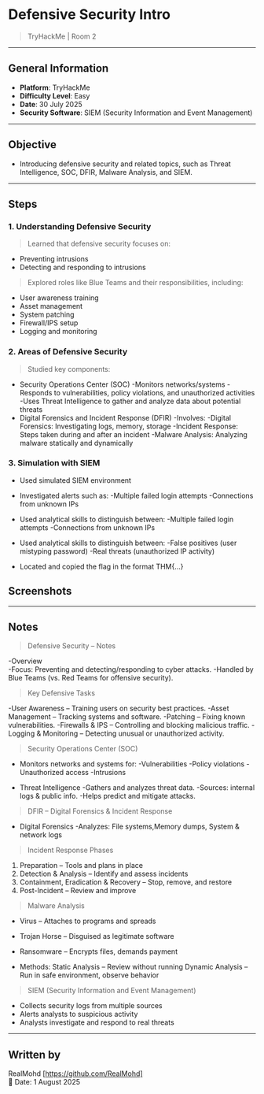 # Defensive Security Intro
>TryHackMe | Room 2

---

##  General Information
- **Platform**: TryHackMe
- **Difficulty Level**: Easy
- **Date**: 30 July 2025
- **Security Software**: SIEM (Security Information and Event Management)

---

## Objective
- Introducing defensive security and related topics, such as Threat Intelligence, SOC, DFIR, Malware Analysis, and SIEM.

---

## Steps

### 1. **Understanding Defensive Security** 
>Learned that defensive security focuses on:
- Preventing intrusions
- Detecting and responding to intrusions

>Explored roles like Blue Teams and their responsibilities, including:
- User awareness training
- Asset management
- System patching
- Firewall/IPS setup
- Logging and monitoring

### 2. **Areas of Defensive Security**
>Studied key components:
- Security Operations Center (SOC)
    -Monitors networks/systems
    -Responds to vulnerabilities, policy violations, and unauthorized activities
    -Uses Threat Intelligence to gather and analyze data about potential threats
- Digital Forensics and Incident Response (DFIR)
    -Involves:
        -Digital Forensics: Investigating logs, memory, storage
        -Incident Response: Steps taken during and after an incident
        -Malware Analysis: Analyzing malware statically and dynamically

### 3. **Simulation with SIEM**
- Used simulated SIEM environment 
- Investigated alerts such as:
    -Multiple failed login attempts
    -Connections from unknown IPs

- Used analytical skills to distinguish between:
    -Multiple failed login attempts
    -Connections from unknown IPs

- Used analytical skills to distinguish between:
    -False positives (user mistyping password)
    -Real threats (unauthorized IP activity)

- Located and copied the flag in the format THM{...}
## Screenshots 

---
## Notes
> Defensive Security – Notes

-Overview  
    -Focus: Preventing and detecting/responding to cyber attacks.
    -Handled by Blue Teams (vs. Red Teams for offensive security).

> Key Defensive Tasks

-User Awareness – Training users on security best practices.
-Asset Management – Tracking systems and software.
-Patching – Fixing known vulnerabilities.
-Firewalls & IPS – Controlling and blocking malicious traffic.
-Logging & Monitoring – Detecting unusual or unauthorized activity.

> Security Operations Center (SOC)

 - Monitors networks and systems for:
 -Vulnerabilities
 -Policy violations
 -Unauthorized access
 -Intrusions

- Threat Intelligence
    -Gathers and analyzes threat data.
    -Sources: internal logs & public info.
    -Helps predict and mitigate attacks.

> DFIR – Digital Forensics & Incident Response

- Digital Forensics
    -Analyzes: File systems,Memory dumps, System & network logs

> Incident Response Phases

1. Preparation – Tools and plans in place
2. Detection & Analysis – Identify and assess incidents
3. Containment, Eradication & Recovery – Stop, remove, and restore
4. Post-Incident – Review and improve

> Malware Analysis

- Virus – Attaches to programs and spreads
- Trojan Horse – Disguised as legitimate software
- Ransomware – Encrypts files, demands payment

- Methods:
    Static Analysis – Review without running
    Dynamic Analysis – Run in safe environment, observe behavior

> SIEM (Security Information and Event Management)

- Collects security logs from multiple sources
- Alerts analysts to suspicious activity
- Analysts investigate and respond to real threats

---

## Written by
RealMohd  [https://github.com/RealMohd]  
📅 Date: 1 August 2025